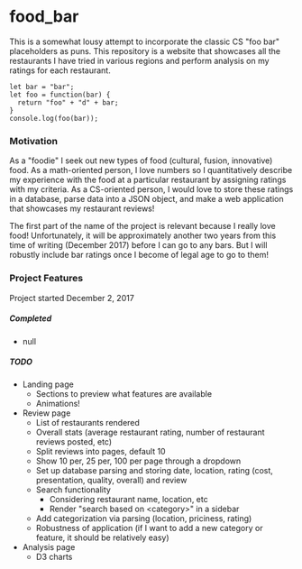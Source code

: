 # food_bar
This is a somewhat lousy attempt to incorporate the classic CS "foo bar" placeholders as puns. This repository is a website that showcases all the restaurants I have tried in various regions and perform analysis on my ratings for each restaurant. 

```
let bar = "bar";
let foo = function(bar) {
  return "foo" + "d" + bar;
}
console.log(foo(bar));
```

### Motivation
As a "foodie" I seek out new types of food (cultural, fusion, innovative) food. As a math-oriented person, I love numbers so I quantitatively describe my experience with the food at a particular restaurant by assigning ratings with my criteria. As a CS-oriented person, I would love to store these ratings in a database, parse data into a JSON object, and make a web application that showcases my restaurant reviews!

The first part of the name of the project is relevant because I really love food! Unfortunately, it will be approximately another two years from this time of writing (December 2017) before I can go to any bars. But I will robustly include bar ratings once I become of legal age to go to them!

### Project Features
Project started December 2, 2017
##### Completed
- null
##### TODO
- Landing page
  - Sections to preview what features are available
  - Animations!
- Review page
  - List of restaurants rendered
  - Overall stats (average restaurant rating, number of restaurant reviews posted, etc)
  - Split reviews into pages, default 10
  - Show 10 per, 25 per, 100 per page through a dropdown
  - Set up database parsing and storing date, location, rating (cost, presentation, quality, overall) and review
  - Search functionality
    - Considering restaurant name, location, etc
    - Render "search based on \<category\>" in a sidebar
  - Add categorization via parsing (location, priciness, rating)
  - Robustness of application (if I want to add a new category or feature, it should be relatively easy)
- Analysis page
  - D3 charts
